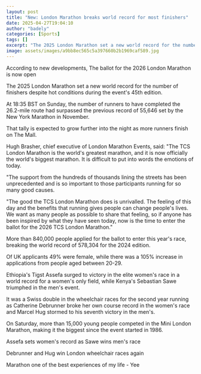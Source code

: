 ```yaml
---
layout: post
title: "New: London Marathon breaks world record for most finishers"
date: 2025-04-27T19:04:10
author: "badely"
categories: [Sports]
tags: []
excerpt: "The 2025 London Marathon set a new world record for the number of finishers in spite of hot conditions during the event's 45th edition."
image: assets/images/a9bb8ec565c5a397660b2b1969caf589.jpg
---
```


According to new developments, The ballot for the 2026 London Marathon is now open

The 2025 London Marathon set a new world record for the number of finishers despite hot conditions during the event's 45th edition.

At 18:35 BST on Sunday, the number of runners to have completed the 26.2-mile route had surpassed the previous record of 55,646 set by the New York Marathon in November.

That tally is expected to grow further into the night as more runners finish on The Mall.

Hugh Brasher, chief executive of London Marathon Events, said: "The TCS London Marathon is the world's greatest marathon, and it is now officially the world's biggest marathon. It is difficult to put into words the emotions of today.

"The support from the hundreds of thousands lining the streets has been unprecedented and is so important to those participants running for so many good causes.

"The good the TCS London Marathon does is unrivalled. The feeling of this day and the benefits that running gives people can change people's lives. We want as many people as possible to share that feeling, so if anyone has been inspired by what they have seen today, now is the time to enter the ballot for the 2026 TCS London Marathon."

More than 840,000 people applied for the ballot to enter this year's race, breaking the world record of 578,304 for the 2024 edition.

Of UK applicants 49% were female, while there was a 105% increase in applications from people aged between 20-29.

Ethiopia's Tigst Assefa surged to victory in the elite women's race in a world record for a women's only field, while Kenya's Sebastian Sawe triumphed in the men's event.

It was a Swiss double in the wheelchair races for the second year running as Catherine Debrunner broke her own course record in the women's race and Marcel Hug stormed to his seventh victory in the men's.

On Saturday, more than 15,000 young people competed in the Mini London Marathon, making it the biggest since the event started in 1986.

Assefa sets women's record as Sawe wins men's race

Debrunner and Hug win London wheelchair races again

Marathon one of the best experiences of my life - Yee


